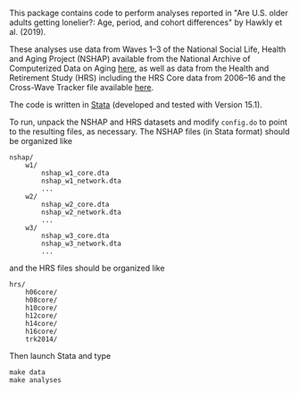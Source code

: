 This package contains code to perform analyses reported in "Are U.S. older
adults getting lonelier?: Age, period, and cohort differences" by Hawkly et
al. (2019).

These analyses use data from Waves 1–3 of the National Social Life, Health and
Aging Project (NSHAP) available from the National Archive of Computerized Data
on Aging [here](https://www.icpsr.umich.edu/icpsrweb/NACDA/series/706), as well
as data from the Health and Retirement Study (HRS) including the HRS Core data
from 2006–16 and the Cross-Wave Tracker file available
[here](http://hrsonline.isr.umich.edu/index.php?p=avail).

The code is written in [Stata](https://www.stata.com) (developed and tested
with Version 15.1).

To run, unpack the NSHAP and HRS datasets and modify `config.do` to point to
the resulting files, as necessary. The NSHAP files (in Stata format) should be
organized like

    nshap/
        w1/
            nshap_w1_core.dta
            nshap_w1_network.dta
            ...
        w2/
            nshap_w2_core.dta
            nshap_w2_network.dta
            ...
        w3/
            nshap_w3_core.dta
            nshap_w3_network.dta
            ...

and the HRS files should be organized like

    hrs/
        h06core/
        h08core/
        h10core/
        h12core/
        h14core/
        h16core/
        trk2014/

Then launch Stata and type

    make data
    make analyses
